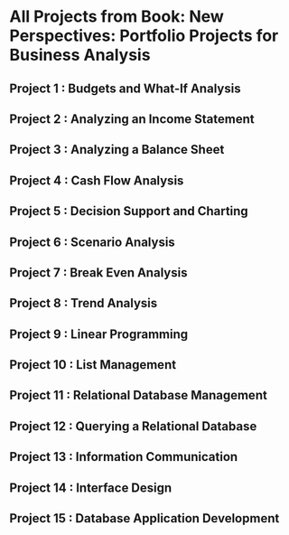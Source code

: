 # All Projects from Book: New Perspectives: Portfolio Projects for Business Analysis 

## Project 1 : Budgets and What-If Analysis
## Project 2 : Analyzing an Income Statement 
## Project 3 : Analyzing a Balance Sheet
## Project 4 : Cash Flow Analysis
## Project 5 : Decision Support and Charting
## Project 6 : Scenario Analysis
## Project 7 : Break Even Analysis
## Project 8 : Trend Analysis
## Project 9 : Linear Programming
## Project 10 : List Management 
## Project 11 : Relational Database Management
## Project 12 : Querying a Relational Database
## Project 13 : Information Communication
## Project 14 : Interface Design
## Project 15 : Database Application Development 
